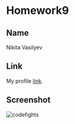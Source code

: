 # Homework9

## Name

Nikita Vasilyev


## Link

My profile [link](https://codefights.com/profile/nikitavasilyev).


## Screenshot

![codefights](https://image.prntscr.com/image/ZyJKLAJjQrC8UUjvucp2SA.jpeg)
